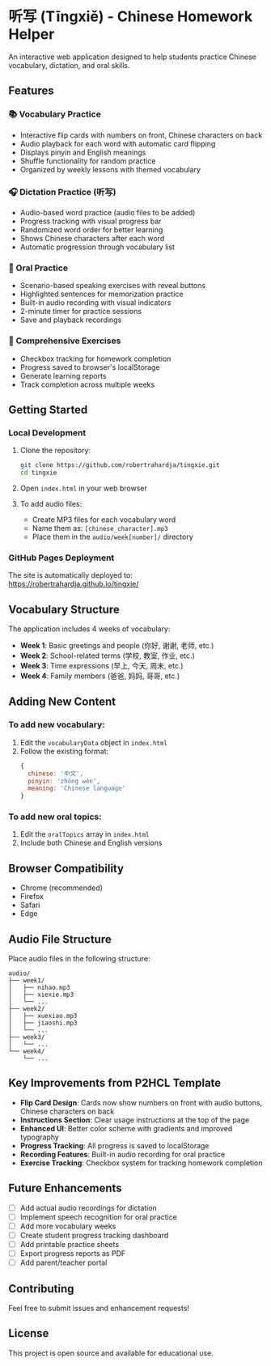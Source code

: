 # 听写 (Tīngxiě) - Chinese Homework Helper

An interactive web application designed to help students practice Chinese vocabulary, dictation, and oral skills.

## Features

### 📚 Vocabulary Practice
- Interactive flip cards with numbers on front, Chinese characters on back
- Audio playback for each word with automatic card flipping
- Displays pinyin and English meanings
- Shuffle functionality for random practice
- Organized by weekly lessons with themed vocabulary

### 🎧 Dictation Practice (听写)
- Audio-based word practice (audio files to be added)
- Progress tracking with visual progress bar
- Randomized word order for better learning
- Shows Chinese characters after each word
- Automatic progression through vocabulary list

### 🎤 Oral Practice
- Scenario-based speaking exercises with reveal buttons
- Highlighted sentences for memorization practice
- Built-in audio recording with visual indicators
- 2-minute timer for practice sessions
- Save and playback recordings

### 📝 Comprehensive Exercises
- Checkbox tracking for homework completion
- Progress saved to browser's localStorage
- Generate learning reports
- Track completion across multiple weeks

## Getting Started

### Local Development
1. Clone the repository:
   ```bash
   git clone https://github.com/robertrahardja/tingxie.git
   cd tingxie
   ```

2. Open `index.html` in your web browser

3. To add audio files:
   - Create MP3 files for each vocabulary word
   - Name them as: `[chinese_character].mp3`
   - Place them in the `audio/week[number]/` directory

### GitHub Pages Deployment
The site is automatically deployed to: https://robertrahardja.github.io/tingxie/

## Vocabulary Structure

The application includes 4 weeks of vocabulary:

- **Week 1**: Basic greetings and people (你好, 谢谢, 老师, etc.)
- **Week 2**: School-related terms (学校, 教室, 作业, etc.)
- **Week 3**: Time expressions (早上, 今天, 周末, etc.)
- **Week 4**: Family members (爸爸, 妈妈, 哥哥, etc.)

## Adding New Content

### To add new vocabulary:
1. Edit the `vocabularyData` object in `index.html`
2. Follow the existing format:
   ```javascript
   {
     chinese: '中文',
     pinyin: 'zhōng wén',
     meaning: 'Chinese language'
   }
   ```

### To add new oral topics:
1. Edit the `oralTopics` array in `index.html`
2. Include both Chinese and English versions

## Browser Compatibility
- Chrome (recommended)
- Firefox
- Safari
- Edge

## Audio File Structure

Place audio files in the following structure:
```
audio/
├── week1/
│   ├── nihao.mp3
│   ├── xiexie.mp3
│   └── ...
├── week2/
│   ├── xuexiao.mp3
│   ├── jiaoshi.mp3
│   └── ...
├── week3/
│   └── ...
└── week4/
    └── ...
```

## Key Improvements from P2HCL Template

- **Flip Card Design**: Cards now show numbers on front with audio buttons, Chinese characters on back
- **Instructions Section**: Clear usage instructions at the top of the page
- **Enhanced UI**: Better color scheme with gradients and improved typography
- **Progress Tracking**: All progress is saved to localStorage
- **Recording Features**: Built-in audio recording for oral practice
- **Exercise Tracking**: Checkbox system for tracking homework completion

## Future Enhancements
- [ ] Add actual audio recordings for dictation
- [ ] Implement speech recognition for oral practice
- [ ] Add more vocabulary weeks
- [ ] Create student progress tracking dashboard
- [ ] Add printable practice sheets
- [ ] Export progress reports as PDF
- [ ] Add parent/teacher portal

## Contributing
Feel free to submit issues and enhancement requests!

## License
This project is open source and available for educational use.